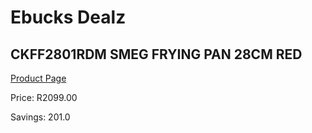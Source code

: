 
# Ebucks Dealz
## CKFF2801RDM SMEG FRYING PAN 28CM RED
[Product Page](https://www.ebucks.com/web/shop/productSelected.do?prodId=1158892826&catId=1196428103)

Price: R2099.00

Savings: 201.0


	